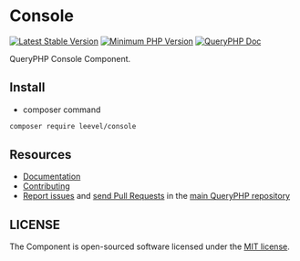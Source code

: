 Console
=================

[![Latest Stable Version](http://img.shields.io/packagist/v/leevel/console.svg)](https://packagist.org/packages/leevel/console)
<a href="https://php.net"><img src="https://img.shields.io/badge/php-%3E%3D%208.0.0-8892BF.svg" alt="Minimum PHP Version"></a>
[![QueryPHP Doc](https://img.shields.io/badge/docs-passing-green.svg?maxAge=2592000)](https://www.queryphp.com/docs/)

QueryPHP Console Component.

## Install

- composer command

```bash
composer require leevel/console
```

Resources
---------

  * [Documentation](https://www.queryphp.com/docs/component/console.html)
  * [Contributing](https://www.queryphp.com/docs/developer/)
  * [Report issues](https://github.com/hunzhiwange/framework/issues) and
    [send Pull Requests](https://github.com/hunzhiwange/framework/pulls)
    in the [main QueryPHP repository](https://github.com/hunzhiwange/framework)

## LICENSE

The Component is open-sourced software licensed under the [MIT license](LICENSE).